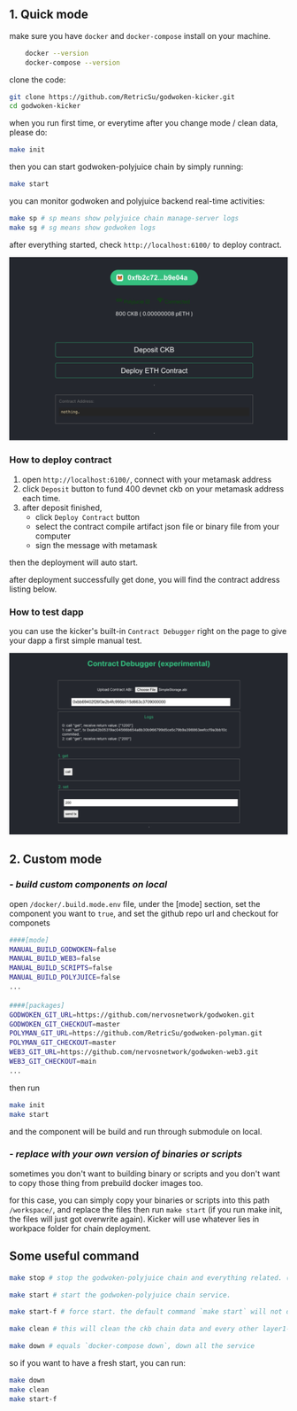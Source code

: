 ## 1. Quick mode

make sure you have `docker` and `docker-compose` install on your machine.

```sh
    docker --version
    docker-compose --version
```

clone the code:

```sh
git clone https://github.com/RetricSu/godwoken-kicker.git
cd godwoken-kicker 
```

when you run first time, or everytime after you change mode / clean data, please do:

```sh
make init
```

then you can start godwoken-polyjuice chain by simply running:

```sh
make start
```

you can monitor godwoken and polyjuice backend real-time activities:

```sh
make sp # sp means show polyjuice chain manage-server logs
make sg # sg means show godwoken logs
```

after everything started, check `http://localhost:6100/` to deploy contract.

![panel](main.png)

### How to deploy contract

1. open `http://localhost:6100/`, connect with your metamask address
2. click `Deposit` button to fund 400 devnet ckb on your metamask address each time.
3. after deposit finished,
    - click `Deploy Contract` button
    - select the contract compile artifact json file or binary file from your computer
    - sign the message with metamask

then the deployment will auto start.

after deployment successfully get done, you will find the contract address listing below.

### How to test dapp

you can use the kicker's built-in `Contract Debugger` right on the page to give your dapp a first simple manual test.

![panel](contract-debugger.png)

## 2. Custom mode

### ***- build custom components on local***

open `/docker/.build.mode.env` file, under the [mode] section,
set the component you want to `true`, 
and set the github repo url and checkout for componets

```sh
####[mode]
MANUAL_BUILD_GODWOKEN=false
MANUAL_BUILD_WEB3=false
MANUAL_BUILD_SCRIPTS=false
MANUAL_BUILD_POLYJUICE=false
...

####[packages]
GODWOKEN_GIT_URL=https://github.com/nervosnetwork/godwoken.git
GODWOKEN_GIT_CHECKOUT=master
POLYMAN_GIT_URL=https://github.com/RetricSu/godwoken-polyman.git
POLYMAN_GIT_CHECKOUT=master
WEB3_GIT_URL=https://github.com/nervosnetwork/godwoken-web3.git
WEB3_GIT_CHECKOUT=main
...
```

then run

```sh
make init
make start
```

and the component will be build and run through submodule on local.

### ***- replace with your own version of binaries or scripts***

sometimes you don't want to building binary or scripts and you don't want to copy those thing from prebuild docker images too.

for this case, you can simply copy your binaries or scripts into this path `/workspace/`, and replace the files then run `make start` (if you run make init, the files will just got overwrite again). Kicker will use whatever lies in workpace folder for chain deployment.

## Some useful command

```sh
make stop # stop the godwoken-polyjuice chain and everything related. (but not remove data) 
```

```sh
make start # start the godwoken-polyjuice chain service.
```

```sh
make start-f # force start. the default command `make start` will not deploy a new godwoken chain if it exits, use start-f if you want to deploy a new chain.
```

```sh
make clean # this will clean the ckb chain data and every other layer1-related cache data(eg: ckb-indexer data/ckb-cli data/lumos cache data) as well
```

```sh
make down # equals `docker-compose down`, down all the service 
```

so if you want to have a fresh start, you can run:

```sh
make down
make clean
make start-f
```
